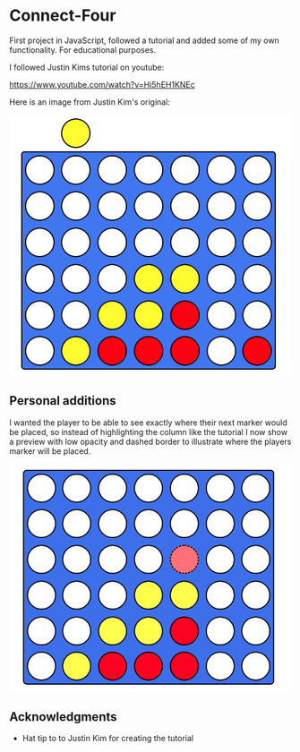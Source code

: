 # Connect-Four
First project in JavaScript, followed a tutorial and added some of my own functionality. For educational purposes.

I followed Justin Kims tutorial on youtube:

https://www.youtube.com/watch?v=Hi5hEH1KNEc

Here is an image from Justin Kim's original:

![](images/original.png)

## Personal additions

I wanted the player to be able to see exactly where their next marker would be placed, so instead of highlighting the column like the tutorial I now show a preview with low opacity and dashed border to illustrate where the players marker will be placed.

![](images/addition.png)



## Acknowledgments

* Hat tip to to Justin Kim for creating the tutorial
